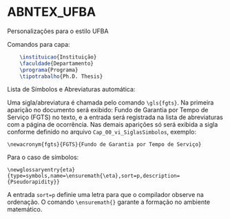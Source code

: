 # ABNTEX_UFBA
Personalizações para o estilo UFBA

Comandos para capa:
```latex
    \instituicao{Instituição}
    \faculdade{Departamento}
    \programa{Programa}
    \tipotrabalho{Ph.D. Thesis}
```
Lista de Símbolos e Abreviaturas automática:

Uma sigla/abreviatura é chamada pelo comando `\gls{fgts}`. Na primeira aparição no documento será exibido: Fundo de Garantia por Tempo de Serviço (FGTS) no texto, e a entrada será registrada na lista de abreviaturas com a página de ocorrência. Nas demais aparições só será exibida a sigla conforme definido no arquivo `Cap_00_vi_SiglasSimbolos`, exemplo:

`\newacronym{fgts}{FGTS}{Fundo de Garantia por Tempo de Serviço}`

Para o caso de símbolos:

`\newglossaryentry{eta}{type=symbols,name=\ensuremath{\eta},sort=p,description={Pseudorapidity}}`

A entrada `sort=p` definie uma letra para que o compilador observe na ordenação. O comando `\ensuremath{}` garante a formação no ambiente matemático.
